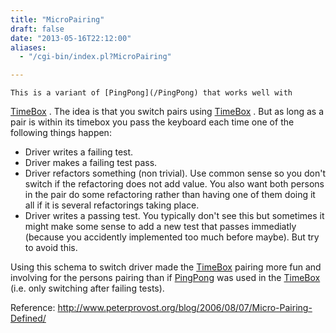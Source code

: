 ```yaml
---
title: "MicroPairing"
draft: false
date: "2013-05-16T22:12:00"
aliases:
  - "/cgi-bin/index.pl?MicroPairing"

---
```

    This is a variant of [PingPong](/PingPong) that works well with
[TimeBox](/TimeBox) . The idea is that you switch pairs using
[TimeBox](/TimeBox) . But as long as a pair is within its timebox you
pass the keyboard each time one of the following things happen:

-   Driver writes a failing test.
-   Driver makes a failing test pass.
-   Driver refactors something (non trivial). Use common sense so you
    don't switch if the refactoring does not add value. You also want
    both persons in the pair do some refactoring rather than having one
    of them doing it all if it is several refactorings taking place.
-   Driver writes a passing test. You typically don't see this but
    sometimes it might make some sense to add a new test that passes
    immediatly (because you accidently implemented too much
    before maybe). But try to avoid this.

Using this schema to switch driver made the [TimeBox](/TimeBox) pairing
more fun and involving for the persons pairing than if
[PingPong](/PingPong) was used in the [TimeBox](/TimeBox) (i.e. only
switching after failing tests).

Reference:
<http://www.peterprovost.org/blog/2006/08/07/Micro-Pairing-Defined/>
